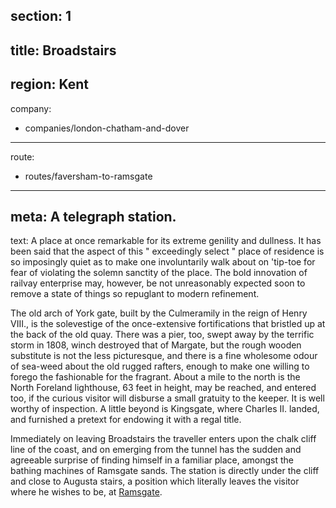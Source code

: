 section: 1
----
title: Broadstairs
----
region: Kent
----
company:
- companies/london-chatham-and-dover
----
route:
- routes/faversham-to-ramsgate
----
meta: A telegraph station.
----
text: A place at once remarkable for its extreme genility and dullness. It has been said that the aspect of this " exceedingly select " place of residence is so imposingly quiet as to make one involuntarily walk about on 'tip-toe for fear of violating the solemn sanctity of the place. The bold innovation of railvay enterprise may, however, be not unreasonably expected soon to remove a state of things so repuglant to modern refinement.

The old arch of York gate, built by the Culmeramily in the reign of Henry VIII., is the solevestige of the once-extensive fortifications that bristled up at the back of the old quay. There was a pier, too, swept away by the terrific storm in 1808, winch destroyed that of Margate, but the rough wooden substitute is not the less picturesque, and there is a fine wholesome odour of sea-weed about the old rugged rafters, enough to make one willing to forego the fashionable for the fragrant. About a mile to the north is the North Foreland lighthouse, 63 feet in height, may be reached, and entered too, if the curious visitor will disburse a small gratuity to the keeper. It is well worthy of inspection. A little beyond is Kingsgate, where Charles II. landed, and furnished a pretext for endowing it with a regal title.

Immediately on leaving Broadstairs the traveller enters upon the chalk cliff line of the coast, and on emerging from the tunnel has the sudden and agreeable surprise of finding himself in a familiar place, amongst the bathing machines of Ramsgate sands. The station is directly under the cliff and close to Augusta stairs, a position which literally leaves the visitor where he wishes to be, at [Ramsgate](/stations/ramsgate).